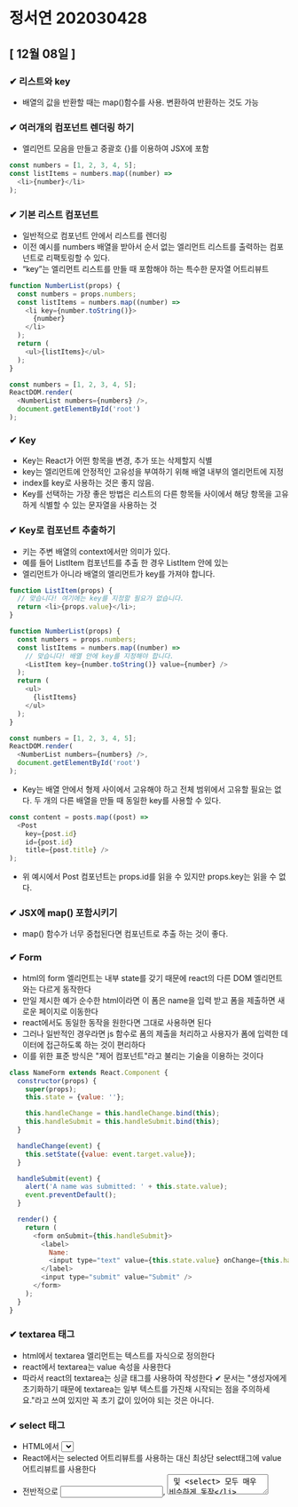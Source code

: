 # 정서연 202030428
## [ 12월 08일 ]
### ✔ 리스트와 key
- 배열의 값을 반환할 때는 map()함수를 사용. 변환하여 반환하는 것도 가능
### ✔ 여러개의 컴포넌트 렌더링 하기
- 엘리먼트 모음을 만들고 중괄호 {}를 이용하여 JSX에 포함 
```javascript
const numbers = [1, 2, 3, 4, 5];
const listItems = numbers.map((number) =>
  <li>{number}</li>
);
```
### ✔ 기본 리스트 컴포넌트
- 일반적으로 컴포넌트 안에서 리스트를 렌더링
- 이전 예시를 numbers 배열을 받아서 순서 없는 엘리먼트 리스트를 출력하는 컴포넌트로 리팩토링할 수 있다.
-  “key”는 엘리먼트 리스트를 만들 때 포함해야 하는 특수한 문자열 어트리뷰트
```javascript
function NumberList(props) {
  const numbers = props.numbers;
  const listItems = numbers.map((number) =>
    <li key={number.toString()}>
      {number}
    </li>
  );
  return (
    <ul>{listItems}</ul>
  );
}

const numbers = [1, 2, 3, 4, 5];
ReactDOM.render(
  <NumberList numbers={numbers} />,
  document.getElementById('root')
);
```
### ✔ Key
- Key는 React가 어떤 항목을 변경, 추가 또는 삭제할지 식별
- key는 엘리먼트에 안정적인 고유성을 부여하기 위해 배열 내부의 엘리먼트에 지정
- index를 key로 사용하는 것은 좋지 않음.
- Key를 선택하는 가장 좋은 방법은 리스트의 다른 항목들 사이에서 해당 항목을 고유하게 식별할 수 있는 문자열을 사용하는 것

### ✔ Key로 컴포넌트 추출하기
- 키는 주변 배열의 context에서만 의미가 있다.
- 예를 들어 ListItem 컴포넌트를 추출 한 경우 ListItem 안에 있는 <li> 엘리먼트가 아니라 배열의 <ListItem /> 엘리먼트가 key를 가져야 합니다.
```javascript
function ListItem(props) {
  // 맞습니다! 여기에는 key를 지정할 필요가 없습니다.
  return <li>{props.value}</li>;
}

function NumberList(props) {
  const numbers = props.numbers;
  const listItems = numbers.map((number) =>
    // 맞습니다! 배열 안에 key를 지정해야 합니다.
    <ListItem key={number.toString()} value={number} />
  );
  return (
    <ul>
      {listItems}
    </ul>
  );
}

const numbers = [1, 2, 3, 4, 5];
ReactDOM.render(
  <NumberList numbers={numbers} />,
  document.getElementById('root')
);
```
- Key는 배열 안에서 형제 사이에서 고유해야 하고 전체 범위에서 고유할 필요는 없다. 두 개의 다른 배열을 만들 때 동일한 key를 사용할 수 있다.
```javascript
const content = posts.map((post) =>
  <Post
    key={post.id}
    id={post.id}
    title={post.title} />
);
```
- 위 예시에서 Post 컴포넌트는 props.id를 읽을 수 있지만 props.key는 읽을 수 없다.
### ✔ JSX에 map() 포함시키기
- map() 함수가 너무 중첩된다면 컴포넌트로 추출 하는 것이 좋다.

### ✔ Form
- html의 form 엘리먼트는 내부 state를 갖기 때문에 react의 다른 DOM 엘리먼트와는 다르게 동작한다
- 만일 제시한 예가 순수한 html이라면 이 폼은 name을 입력 받고 폼을 제출하면 새로운 페이지로 이동한다
- react에서도 동일한 동작을 원한다면 그대로 사용하면 된다
- 그러나 일반적인 경우라면 js 함수로 폼의 제출을 처리하고 사용자가 폼에 입력한 데이터에 접근하도록 하는 것이 편리하다
- 이를 위한 표준 방식은 "제어 컴포넌트"라고 불리는 기술을 이용하는 것이다
```javascript
class NameForm extends React.Component {
  constructor(props) {
    super(props);
    this.state = {value: ''};

    this.handleChange = this.handleChange.bind(this);
    this.handleSubmit = this.handleSubmit.bind(this);
  }

  handleChange(event) {
    this.setState({value: event.target.value});
  }

  handleSubmit(event) {
    alert('A name was submitted: ' + this.state.value);
    event.preventDefault();
  }

  render() {
    return (
      <form onSubmit={this.handleSubmit}>
        <label>
          Name:
          <input type="text" value={this.state.value} onChange={this.handleChange} />
        </label>
        <input type="submit" value="Submit" />
      </form>
    );
  }
}
```
### ✔ textarea 태그
- html에서 textarea 엘리먼트는 텍스트를 자식으로 정의한다
- react에서 textarea는 value 속성을 사용한다
- 따라서 react의 textarea는 싱글 태그를 사용하여 작성한다
✔ 문서는 "생성자에게 초기화하기 때문에 textarea는 일부 텍스트를 가진채 시작되는 점을 주의하세요."라고 쓰여 있지만 꼭 초기 값이 있어야 되는 것은 아니다.
### ✔ select 태그
- HTML에서 <select>는 드롭 다운 목록을 만든다
- React에서는 selected 어트리뷰트를 사용하는 대신 최상단 select태그에 value 어트리뷰트를 사용한다
- 전반적으로 <input type="text">, <textarea> 및 <select> 모두 매우 비슷하게 동작
> select 태그에 multiple 옵션을 허용한다면 value 어트리뷰트에 배열을 전달할 수 있다.
```javascript
<select multiple={true} value={['B', 'C']}>
```
### ✔ file input 태그
- HTML에서 <input type="file">는 사용자가 하나 이상의 파일을 자신의 장치 저장소에서 서버로 업로드하거나 File API를 통해 JavaScript로 조작할 수 있다
### ✔ 다중 입력 제어하기
- 여러 input 엘리먼트를 제어해야할 때, 각 엘리먼트에 name 어트리뷰트를 추가하고 event.target.name 값을 통해 핸들러가 어떤 작업을 할 지 선택할 수 있게 해준다
- setState()는 자동적으로 현재 state에 일부 state를 병합하기 때문에 바뀐 부분에 대해서만 호출하면 된다.
### ✔ 제어되는 Input Null 값
- 제어 컴포넌트에 value prop을 지정하면 의도하지 않는 한 사용자가 변경할 수 없다 
- value를 설정했는데 여전히 수정할 수 있다면 실수로 value를 undefined나 null로 설정했을 수 있다

### ✔ State를 parents component로 올리기
- 종종 동일한 데이터에 대한 변경사항을 여러 컴포넌트에 반영해야 할 필요가 있다. 이럴 때는 가장 가까운 공통 조상으로 state를 끌어올리는 것이 좋다.
- 주어진 온도에서 물이 끓는지 여부를 추정하는 온도 계산기
```javascript
function BoilingVerdict(props) {
  if (props.celsius >= 100) {
    return <p>The water would boil.</p>;
  }
  return <p>The water would not boil.</p>;
}
```
```javascript
class Calculator extends React.Component {
  constructor(props) {
    super(props);
    this.handleChange = this.handleChange.bind(this);
    this.state = {temperature: ''};
  }

  handleChange(e) {
    this.setState({temperature: e.target.value});
  }

  render() {
    const temperature = this.state.temperature;
    return (
      <fieldset>
        <legend>Enter temperature in Celsius:</legend>
        <input
          value={temperature}
          onChange={this.handleChange} />
        <BoilingVerdict
          celsius={parseFloat(temperature)} />
      </fieldset>
    );
  }
}
```

### ✔ 합성 (Composition) vs 상속 (Inheritance)
- React는 강력한 합성 모델을 가지고 있으며, 상속 대신 합성을 사용하여 컴포넌트 간에 코드를 재사용하는 것이 좋다
### ✔ 컴포넌트에서 다른 컴포넌트를 담기
- 어떤 컴포넌트들은 어떤 자식 엘리먼트가 들어올 지 미리 예상할 수 없는 경우가 있다. 
- 범용적인 ‘박스’ 역할을 하는 Sidebar 혹은 Dialog와 같은 컴포넌트에서 특히 자주 볼 수 있다.
- 이러한 컴포넌트에서는 특수한 children prop을 사용하여 자식 엘리먼트를 출력에 그대로 전달하는 것이 좋다.
```javascript
function FancyBorder(props) {
  return (
    <div className={'FancyBorder FancyBorder-' + props.color}>
      {props.children}
    </div>
  );
}
```
- 이러한 방식으로 다른 컴포넌트에서 JSX를 중첩하여 임의의 자식을 전달할 수 있다
```javascript
function WelcomeDialog() {
  return (
    <FancyBorder color="blue">
      <h1 className="Dialog-title">
        Welcome
      </h1>
      <p className="Dialog-message">
        Thank you for visiting our spacecraft!
      </p>
    </FancyBorder>
  );
}
```

### ✔ React로 사고하기
- 1단계: UI를 컴포넌트 계층 구조로 나누기
- 2단계: React로 정적인 버전 만들기
- 3단계: UI state에 대한 최소한의 (하지만 완전한) 표현 찾아내기
- 4단계: State가 어디에 있어야 할 지 찾기
- 5단계: 역방향 데이터 흐름 추가하기

### ✔ Hook의 개요
- Hook은 React 버전 16.8부터 React 요소로 새로 추가되었다. Hook을 이용하여 기존 Class 바탕의 코드를 작성할 필요 없이 상태 값과 여러 React의 기능을 사용할 수 있다.
```javascript
import React, { useState } from 'react';

function Example() {
  // "count"라는 새로운 상태 값을 정의합니다.
  const [count, setCount] = useState(0);

  return (
    <div>
      <p>You clicked {count} times</p>
      <button onClick={() => setCount(count + 1)}>
        Click me
      </button>
    </div>
  );
}
```
- useState는 우리가 “Hook”에서 처음 배우게 될 함수
### ✔ 점진적 적용 전략
> 요약: React로부터 Class를 제거할 계획은 없다.
- 결정적으로, Hook은 존재하는 코드와 함께 나란히 작동함으로써 점진적으로 적용할 수 있다.


## [ 12월 01일 ]
### ✔ 함수에서 클래스로 변환하기
1. React.Component를 확장하는 동일한 이름의 ES6 class를 생성
2. render()라고 불리는 빈 메서드를 추가
3. 함수의 내용을 render() 메서드 안으로 이동
4. render() 내용 안에 있는 props를 this.props로 변경
5. 남아있는 빈 함수 선언을 삭제
- 함수
```javascript
function Clock(props) {
  return (
    <div>
      <h1>Hello, world!</h1>
      <h2>It is {props.date.toLocaleTimeString()}.</h2>
    </div>
  );
}
function tick() {
  ReactDOM.render(
    <Clock date={new Date()} />,
    document.getElementById('root')
  );
}

setInterval(tick, 1000);
```
- 클래스
```javascript
class Clock extends React.Component {
  constructor(props) {
    super(props);
    this.state = {date: new Date()};  // 보여지는 부분
  }

  componentDidMount() {
    this.timerID = setInterval(
      () => this.tick(),
      1000
    );
  }

  componentWillUnmount() {
    clearInterval(this.timerID);
  }

  tick() {
    this.setState({
      date: new Date()
    });
  }

  render() {
    return (
      <div>
        <h1>Hello, world!</h1>
        <h2>It is {this.state.date.toLocaleTimeString()}.</h2>
      </div>
    );
  }
}

ReactDOM.render(
  <Clock />,
  document.getElementById('root')
);
```
### ✔ State를 올바르게 사용하기
- this.state를 지정할 수 있는 유일한 공간은 바로 constructor
- this.props와 this.state가 비동기적으로 업데이트될 수 있기 때문에 다음 state를 계산할 때 해당 값에 의존해서는 안 됨!!
```javascript
this.setState({
  counter: this.state.counter + this.props.increment,
});
```
```javascript
this.setState(function(state, props) {
  return {
    counter: state.counter + props.increment
  };
});
```
- State 업데이트는 병합이 된다
- setState()를 호출할 때 React는 제공한 객체를 현재 state로 병합
- 별도의 setState() 호출로 이러한 변수를 독립적으로 업데이트 가능
- state는 종종 로컬 또는 캡슐화
- state가 소유하고 설정한 컴포넌트 이외에는 어떠한 컴포넌트에도 접근할 수 없다
- 컴포넌트는 자신의 state를 자식 컴포넌트에 props로 전달

### ✔ 이벤트 처리하기
- React 엘리먼트에서 이벤트를 처리하는 방식은 DOM 엘리먼트에서 이벤트를 처리하는 방식과 매우 유사
- React의 이벤트는 소문자 대신 캐멀 케이스(camelCase)를 사용
- JSX를 사용하여 문자열이 아닌 함수로 이벤트 핸들러를 전달
- React에서는 false를 반환해도 기본 동작을 방지할 수 없다. 반드시 preventDefault를 명시적으로 호출해야 한다. 
### ✔ 조건부 렌더링
- React에서 조건부 렌더링은 JavaScript에서의 조건 처리와 같이 동작
-  if 나 조건부 연산자 와 같은 JavaScript 연산자를 현재 상태를 나타내는 엘리먼트를 만드는 데에 사용
### ✔ 엘리먼트 변수
- 엘리먼트를 저장하기 위해 변수를 사용 가능
- 출력의 다른 부분은 변하지 않은 채로 컴포넌트의 일부를 조건부로 렌더링
- 아래의 예시에서는 LoginControl이라는 유상태 컴포넌트 를 만들 것
- 이 컴포넌트는 현재 상태에 맞게 <LoginButton />이나 <LogoutButton />을 렌더링 또한 이전 예시에서의 <Greeting />도 함께 렌더링
```javascript
class LoginControl extends React.Component {
  constructor(props) {
    super(props);
    this.handleLoginClick = this.handleLoginClick.bind(this);
    this.handleLogoutClick = this.handleLogoutClick.bind(this);
    this.state = {isLoggedIn: false};
  }

  handleLoginClick() {
    this.setState({isLoggedIn: true});
  }

  handleLogoutClick() {
    this.setState({isLoggedIn: false});
  }

  render() {
    const isLoggedIn = this.state.isLoggedIn;
    let button;
    if (isLoggedIn) {
      button = <LogoutButton onClick={this.handleLogoutClick} />; // 엘리먼트 변수
    } else {
      button = <LoginButton onClick={this.handleLoginClick} />;
    }

    return (
      <div>
        <Greeting isLoggedIn={isLoggedIn} />
        {button}
      </div>
    );
  }
}

ReactDOM.render(
  <LoginControl />,
  document.getElementById('root')
);
```
### ✔ 논리 && 연산자로 If를 인라인으로 표현하기
- JSX 안에는 중괄호를 이용해서 표현식을 포함 할 수 있다
- 그 안에 JavaScript의 논리 연산자 &&를 사용하면 쉽게 엘리먼트를 조건부로 넣을 수 있다
### ✔ 조건부 연산자로 If-Else구문 인라인으로 표현하기
- 엘리먼트를 조건부로 렌더링하는 다른 방법은 조건부 연산자인 condition ? true: false를 사용하는 것
- 조건이 너무 복잡하다면 컴포넌트를 분리하기 좋을 때 일 수도 있다는 것을 기억
### ✔ 컴포넌트가 렌더링하는 것을 막기
- 가끔 다른 컴포넌트에 의해 렌더링될 때 컴포넌트 자체를 숨기고 싶을 때 렌더링 결과를 출력하는 대신 null을 봔환하면 해결 가능

## [ 11월 24일 ]
## 설치
### ✔ 시작하기
- 온라인 코드 편집기: CodePen, CodeSandbox, Stackblitz
- CodeSandbox는 create-react-app으로 생성된 프로젝트와 동일한 환경에서 테스트 가능
- CDN방식으로 간편하게 테스트 가능하도록 HTML코드 제공
- Tania Rascia가 쓴 React 개요
> JavaScript 내용이 혼동될 때마다, MDN과 javascript.info는 참고하기 좋은 웹사이트입니다. 
## 주요개념
### ✔ JSX 소개
- 변수를 JSX에 표현식 포함하기
- 함수의 호출 결과를 JSX에 표현식 포함하기
- if, for문 등과 함께 사용, 변수에 할당, 인자로 받고 함수로부터 반환
- 어트리뷰트에 따옴표를 이용해 문자열 리터럴 정의
- 중괄호를 사용하여 어트리뷰트에 JavaScript 표현식 삽입 가능
- 태그가 비어있다면 XML처럼 /> 를 이용해 바로 닫아주기
- Babel은 JSX를 React.createElement() 호출로 컴파일
### 매개변수(parameter) vs 인자(argument)
> 매개변수는 함수나 클래스를 선언할 때 function 괄호 안에 들어가고 인자는 호출할 때 씀
### ✔ 엘리먼트 렌더링
- 엘리먼트는 React 앱의 가장 작은 단위
- React 엘리먼트를 루트 DOM 노드에 렌더링하려면 둘 다 ReactDOM.render()로 전달
- UI를 업데이트하는 유일한 방법은 새로운 엘리먼트를 생성하고 이를 ReactDOM.render()로 전달하는 것
- React DOM은 해당 엘리먼트와 그 자식 엘리먼트를 이전의 엘리먼트와 비교하고 DOM을 원하는 상태로 만드는데 필요한 경우에만 DOM을 업데이트
### 똑딱거리는 시계
```javascript
function tick() {
  const element = (
    <div>
      <h1>Hello, world!</h1>
      <h2>It is {new Date().toLocaleTimeString()}.</h2>
    </div>
  );
  ReactDOM.render(element, document.getElementById('root'));
}

setInterval(tick, 1000);
```
### ✔ Component와 Props
- React에는 함수 컴포넌트와 클래스 컴포넌트가 있다
- 컴포넌트의 이름은 항상 대문자로 시작
- 문서 '컴포넌트 렌더링' 예제의 실행 과정은 다음과 같다
1. <Welcome name="Sera" /> 엘리먼트로 ReactDOM.render()를 호출
2. React는 {name: 'Sara'}를 props로 하여 Welcome 컴포넌트를 호출
3. Welcome 컴포넌트는 결과적으로 <h1>Hello, Sara</h1> 엘리먼트를 반환
4. React DOM은 <h1>Hello, Sara</h1> 엘리먼트와 일치하도록 DOM을 효율적으로 업데이트
- 컴포넌트는 자신의 출력에 다른 컴포넌트를 참조할 수 있다
- 모든 React 컴포넌트는 자신의 props를 다룰 때 반드시 순수 함수처럼 동작해야 한다
### ✔ State and Lifecycle
- 다섯 단계로 Clock과 같은 함수 컴포넌트를 클래스로 변환
1. React.Component를 확장하는 동일한 이름의 ES6 class를 생성합니다.
2. render()라고 불리는 빈 메서드를 추가합니다.
3. 함수의 내용을 render() 메서드 안으로 옮깁니다.
4. render() 내용 안에 있는 props를 this.props로 변경합니다.
5. 남아있는 빈 함수 선언을 삭제합니다.

## [ 11월 17일 ]
### ✔ 애플리케이션
- props와 state를 사용해서 간단한 Todo 애플리케이션을 만들 수 있다.
- 이 예제에서는 state를 사용해 사용자가 입력한 텍스트와 할 일 목록을 관리
- 이벤트 핸들러들이 인라인으로 각각 존재하는 것처럼 보이지만, 실제로는 이벤트 위임을 통해 하나로 구현
> 유저입력 - handleChange - React의 state갱신 - form element가 React state를 참조
- 유저 입력을 강제로 대문자로 변경할 경우에도 사용한다.

### ✔ key props의 역할??
- key는 props의 안정적으로 사용할 수 있도록 고유성을 부여하기 위해 필요하다
- React가 어떤 props를 변경, 추가 또는 삭제할지 식별하는 것을 도와준다
- 반드시 date를 사용하지 않아도 된다. 배열의 index삾을 사용해도 된다.
- 유일한 값이라면 그 값이 무엇이든 상관없다.

```javascript
class TodoApp extends React.Component {
  constructor(props) {
    super(props)
    this.state = { items: [], text: '' } // text에 임시로 저장된다.
    this.handleChange = this.handleChange.bind(this)
    this.handleSubmit = this.handleSubmit.bind(this)
  }

  render() {
    return (
      <div>
        <h3>TODO</h3>
        <TodoList items={this.state.items} />
        <form onSubmit={this.handleSubmit}>
          <label htmlFor="new-todo">  // JSX
            What needs to be done?
          </label>
          <input
            id="new-todo"
            onChange={this.handleChange}
            value={this.state.text}   // 값을 넣을 때마다 value에 바로바로 나타나짐
          />
          <button>
            Add #{this.state.items.length + 1}
          </button>
        </form>
      </div>
    )
  }

  handleChange(e) {
    this.setState({ text: e.target.value })   // State의 text값 변경
  }

  handleSubmit(e) {
    e.preventDefault()
    if (this.state.text.length === 0) {
      return
    }
    const newItem = {
      text: this.state.text,
      id: Date.now()
    }
    this.setState(state => ({
      items: state.items.concat(newItem),  // 배열 안에 넣어주기
      text: ''  // text 초기화 -> value도 초기화
    }))
  }
}

class TodoList extends React.Component {
  render() {
    return (
      <ul>
        {this.props.items.map(item => (
          <li key={item.id}>{item.text}</li>
        ))}
      </ul>
    )
  }
}

ReactDOM.render(
  <TodoApp />,
  document.getElementById('todos-example')
)
```
### ✔ 외부 플러그인을 사용하는 컴포넌트
- React는 유연하며 다른 라이브러리나 프레임워크를 함께 활용할 수 있다.
- 이 예제에서는 외부 마크다운 라이브러리인 remarkable을 사용해 <textarea>의 값을 실시간으로 변환
```javascript
class MarkdownEditor extends React.Component {
  constructor(props) {
    super(props)
    this.md = new Remarkable();   // import나 CDN 방식으로 가져오면 쓸 수 있다.(하지만 실행 동작 안 됨ㅋ)
    this.handleChange = this.handleChange.bind(this)
    this.state = { value: 'Hello, **world**!' }
  }

  handleChange(e) {
    this.setState({ value: e.target.value })
  }

  getRawMarkup() {
    return { __html: this.md.render(this.state.value) }
  }

  render() {
    return (
      <div className="MarkdownEditor">
        <h3>Input</h3>
        <label htmlFor="markdown-content">
          Enter some markdown
        </label>
        <textarea
          id="markdown-content"
          onChange={this.handleChange}
          defaultValue={this.state.value}
        />
        <h3>Output</h3>
        <div
          className="content"
          dangerouslySetInnerHTML={this.getRawMarkup()}
        />
      </div>
    )
  }
}

ReactDOM.render(
  <MarkdownEditor />,
  document.getElementById('markdown-example')
)
```
### ✔ create-react-app으로 Remarkable 사용하기
- npm install remarkable 후 app.js 수정
```javascript
import React from 'react'
import { Remarkable } from 'remarkable'

class App extends React.Component {
  constructor(props) {
    super(props)
    this.md = new Remarkable();
    this.handleChange = this.handleChange.bind(this)
    this.state = { value: 'Hello, **world**!' }
  }

  handleChange(e) {
    this.setState({ value: e.target.value })
  }

  getRawMarkup() {    // 마크업을 받아서 html로 바로 뿌려줌
    return { __html: this.md.render(this.state.value) }
  }

  render() {
    return (
      <div className="MarkdownEditor">
        <h3>Input</h3>
        <label htmlFor="markdown-content">
          Enter some markdown
        </label>
        <textarea
          id="markdown-content"
          onChange={this.handleChange}
          defaultValue={this.state.value}
        />
        <h3>Output</h3>
        <div
          className="content"
          dangerouslySetInnerHTML={this.getRawMarkup()}
        />
      </div>
    )
  }
}
// index.js에 id="root"있기 때문에 ReactDOM 필요 없음

export default App;
```

## [ 11월 10일 ]
### ✔ 배포하기
> ,
  "homepage": "https://jsy0601.github.io/movie_app_2021-5"
>"scripts": {
    "start": "react-scripts start",
    "build": "react-scripts build",
    "predeploy": "npm run build",
    "deploy": "gh-pages -d build"
  },
> npm install gh-pages
> npm run deploy

### 이 책을 통해 만든 영화 앱: https://jsy0601.github.io/movie_app_2021-5

### ✔ React의 특징
- 상호작용이 많은 UI개발에 적합
- 컴포넌트 로직은 JavaScript로 작성
- 캡슐화된 컴포넌트로 개발되어 재사용이 용이
- DOM과는 별개로 상태를 관리할 수 있음
- 기술 스택의 나머지 부분에는 관여하지 않음
- 기존 코드와 별개로 사용 가능 
- React Native 이용 시 모바일 앱 가능

- CDN: Content Delivery Network 또는 Content Distribution Network
- CORS: 특정 헤더를 통해서 브라우저에게 원 출처에서 실행되고 있는 웹 애플리케이션이 다른 출처에 원하는 리소스에 접근할 수 있는 권한이 있는지 없는지를 알려주는 메커니즘이다.
- Babel: ECMAScript 2015 + 코드를 이전 JavaScript 엔진에서 실행할 수 있는 이전 버전과 호환되는 JavaScript 버전으로 변환하는 데 주로 사용되는 무료 오픈 소스 JavaScript 트랜스 컴파일러이다.

### ✔ CDN 링크
> <script crossorigin src="https://unpkg.com/react@17/umd/react.production.min.js"></script>
> <script crossorigin src="https://unpkg.com/react-dom@17/umd/react-dom.production.min.js"></script>

### ✔ crossorigin 속성이 필요한 이유
- CDN을 통해 React를 사용한다면, crossorigin 어트리뷰트(attribute)와 함께 사용하는 것을 권장
> <script crossorigin src="..."></script>

### ✔ JSX 빠르게 시도해보기
- 기존 프로젝트에서 JSX 태그를 써보는 제일 빠른 방법은 이 <script> 태그를 집어넣는 것
> <script src="https://unpkg.com/babel-standalone@6/babel.min.js"></script>

### ✔ 간단한 컴포넌트
- React 컴포넌트는 render()라는 메서드를 구현하는데, 이것은 데이터를 입력받아 화면에 표시할 내용을 반환하는 역할. 
- 이 예제에서는 XML과 유사한 문법인 JSX를 사용. 
- 컴포넌트로 전달된 데이터는 render() 안에서 this.props를 통해 접근 가능.
- React를 사용하기 위해서 JSX가 꼭 필요한 것은 아니다. JSX를 컴파일한 JavaScript 코드를 확인하려면 Babel REPL을 이용

```javascript
<script type="text/babel">
  class HelloMessage extends React.Component {
    render() {
      return (
        <div>
          Hello {this.props.name}
        </div>
      );
    }
  }

  ReactDOM.render(
    <HelloMessage name="Taylor" />,
    document.getElementById('hello-example')
  );
</script>
```
### ✔ 상태를 가지는 컴포넌트
- 컴포넌트는 this.props를 이용해 입력 데이터를 다루는 것 외에도 내부적인 상태 데이터를 가질 수 있습니다. 
- 이는 this.state로 접근할 수 있습니다. 
- 컴포넌트의 상태 데이터가 바뀌면 render()가 다시 호출되어 마크업이 갱신됩니다.

```javascript
<script type="text/babel">
        class Timer extends React.Component {
        constructor(props) {
            super(props)
            this.state = { seconds: 0 }
        }

        tick() {
            this.setState(state => ({
            seconds: state.seconds + 1
            }))
        }

        componentDidMount() {
            this.interval = setInterval(() => this.tick(), 1000)
        }

        componentWillUnmount() {
            clearInterval(this.interval)
        }

        render() {
            return (
            <div>
                Seconds: {this.state.seconds}
            </div>
            )
        }
        }

        ReactDOM.render(
        <Timer />,
        document.getElementById('timer-example')
        )
    </script>
```

## [ 11월 3일 ]
### ✔ 내비게이션 만들어보기
- components 폴더에 Navigation.js 파일 만들기

### ✔ Navigation 컴포넌트 App 컴포넌트에 포함시키기
- 링크를 누를 때마다 리액트가 죽고, 새 페이지가 열리는 문제(a 엘리먼트 특징 때문) -> react-router-dom의 Link 컴포넌트 사용

### ✔ a 엘리먼트 Link 컴포넌트로 바꾸기
```javascript
import { Link } from 'react-router-dom'

function Navigation() {
    return(
        <div>
            <Link to="/">Home</Link>
            <Link to="/about">About</Link>
        </div>
    )
}

export default Navigation
``` 
- 페이지 전체가 다시 새로 고침되지 않음 -> 내비게이션이 제대로 만들어진 것
> Link, Router 컴포넌트는 반드시 HashRouter 안에 포함되어야 한다!

### ✔ Navigation 컴포넌트 스타일링하기
![image](https://user-images.githubusercontent.com/70794506/140017239-162b08f3-9a43-430b-a8de-ee386bd0c18b.png)

### ✔ 영화 상세 정보 기능 만들어 보기
- 영화 카드를 누르면 상세 정보를 보여주는 기능 만들기
> route props? 라우팅 대상이 되는 컴포넌트에 넘겨주는 기본 props

### ✔ route props에 데이터 담아 보내기
```javascript
<Link to={{ pathname: '/about', state: { fromNavigation: true }}}>About</Link>
```
- pathname: URL 의미, state: route props에 보내줄 데이터 의미
- /about으로 이동한 다음 [console] 탭에서 [location]을 펼쳐 보면 state 키에 보내준 데이터 확인

### ✔ Movie 컴포넌트에 Link 컴포넌트 추가하기
> import { Link } from 'react-router-dom'
```javascript
<Link
                to={{
                    pathname: '/movie-detail',
                    state: { year, title, summary, poster, genres },
                }}
            >
            ...(생략)
</Link>
```

### ✔ Detail 컴포넌트 만들기
- Detail.js routes 폴더에 추가
> push, go, goBack, goForward 키 -> URL을 변경해 주는 함수

### ✔ Detail 컴포넌트를 클래스형 컴포넌트로 변경하기

- URL을 직접 입력해서 /movie-detail로 이동하면 location 키의 state 키가 비어 있다. 그런 경우에만 history 키의 push 함수 사용

### ✔ push() 함수 사용
```javascript
import React from "react"

class Detail extends React.Component {
    componentDidMount() {  // Detail 컴포넌트가 마운트되면
        const { location, history } = this.props  // 구조 분해 할당으로 location, history를 얻음
        if(location.state === undefined) {  // location.state가 없는 경우
            history.push('/')  // Home으로 이동시킴
        }
    }
    
    render() {
        return <span>Hello</span>
    }
}

export default Detail
```
### ✔ 영화 제목 출력하기
- componentDidMount()에 작성한 리다이렉트 기능이 동작하지 않는다
> 이유는 Detail 컴포넌트는 render()->compontDidMount()의 순서로 실행
> 그래서 render()에도 compontDidMount()에 작성한 리다이렉트 코드 추가해야 함
```javascript
    render() {
            const { location } = this.props
            if (location.state){
                return (
                    <span>{location.state.title}</span>
                )
            } else {
                return null
            } 
        }
```
# 완성!
![image](https://user-images.githubusercontent.com/70794506/140020861-ea6859de-ad3b-4e6d-853b-886bfe936b2e.png)

## [ 10월 27일 ]
### ✔ 영화 장르 출력하기
- genres props가 배열이므로 map()함수 사용
- genres props를 ul, li 태그로 감싸서 출력
- key props 추가
```javascript
<ul className="movie-genres">
  {genres.map((genre, index) => {
    return <li key={index} className="movie-genre">{genre}</li>
  })}
</ul>
```
![image](https://user-images.githubusercontent.com/70794506/139005634-8baf4e6d-fd80-4730-b399-3fcd1d78eb38.png)
### ✔ 영화 앱 멋지게 스타일링하기
- summary props에 있는 문자열을 180자로 제한
> slice() 함수
> "hereisstring".slice(0,10) // "hereisstri"
### ✔ react-router-dom 설치
> npm install react-router-dom
### ✔ components 폴더에 Movie 컴포넌트 옮기기
### ✔ routes 폴더에 라우터가 보여줄 화면 만들기
- src/routes 폴더 만들고 Home.js와 About.js 파일 생성
### ✔ Home.js 수정하기
- App.js 내용을 Home.js로 복사하고 컴포넌트 이름을 Home으로 수정
### ✔ Home.css 만들기
![image](https://user-images.githubusercontent.com/70794506/139010843-9e216f10-00e8-4436-9c4e-533f05cf1e56.png)
### ✔ 라우터 만들어 보기
- 라우터는 사용자가 입력한 URL을 통해 특정 컴포넌트를 불러준다.
예) localhost:3000/about
- HashRouter와 Route 컴포넌트 사용 (App.js에 import)

### ✔ Route 컴포넌트에 path, component props 추가하기

### ✔ Home 컴포넌트를 위한 Route 컴포넌트 추가하기
- App.js
```javascript
import './App.css'
import { HapshRouter, HashRouter, Route } from 'react-router-dom'
import About from './routes/About'
import Home from './routes/Home'

function App() {
    return (
        <HashRouter>
            <Route path="/" exact={true} component={Home} />
            <Route path="/about" component={About} />
        </HashRouter>
    )
}

export default App;
```
- About.js
```javascript
import './About.css'

function About() {
    return (
        <div className="about-container">
            <span>
                “Freedom is the freedom to say that two plus two make four. If that is granted, all else
                follows.”
            </span>
            <span>- George Orwell, 1984</span>
        </div>
    )
}

export default About
```
![image](https://user-images.githubusercontent.com/70794506/139015511-4402e494-9f62-450c-b365-032df01e0f94.png)

## [ 10월 13일 ]
> this.setState({movies: movies})로 movies state에 영화 데이터 저장. 하지만 객체의 키와 대입할 변수의 이름이 같다면 this.setState({movies}로 )코드 축약 가능
### ✔ isLoading state true에서 false로 업데이트하기

### ✔ Movie 컴포넌트 만들기

### ✔ Movie.propTypes 작성하기
- id, year, title, summary poster
```javascript
import PropTypes from 'prop-types'

function Movie({id,title,year,summary,poster}) {
    return (
        <h4>{title}</h4>
    ) 
}

Movie.propTypes = {
    id: PropTypes.number.isRequired,
    year: PropTypes.number.isRequired,
    title: PropTypes.string.isRequired,
    summary: PropTypes.string.isRequired,
    poster: PropTypes.string.isRequired
}

export default Movie;
```
### ✔ 노마드 코더 영화 API 정렬 기능 사용
- sort_by
```javascript
await axios.get('https://yts-proxy.now.sh/list_movies.json?sort_by=rating')
```
### ✔ App 컴포넌트에서 Movie 컴포넌트 그리기
- map()함수 사용: 첫번째 인자로 컴포넌트를 반환하는 함수를 전달

### ✔ Movie 컴포넌트에 props 전달하기
```javascript
  { isLoading ? 'Loading...' : movies.map((movie) => {              
   return (
    <Movie 
      key={movie.id} // key props 추가
      id={movie.id}
      year={movie.year}
      title={movie.title}
      summary={movie.summary}
      poster={movie.medium_cover_image}
      />
    )
 }) }
```
### ✔ 영화 앱 스타일링하기

### ✔ App 컴포넌트에 HTML 추가하기
```javascript
<section class="container">
                { isLoading ? (
                    <div class="loader">
                        <span class="loader__text">Loading...</span>
                    </div>
                    ) : (
                        <div class="movies">
                        {movies.map((movie) => (
                    <Movie 
                        key={movie.id}
                        id={movie.id}
                        year={movie.year}
                        title={movie.title}
                        summary={movie.summary}
                        poster={movie.medium_cover_image}
                    />
                ))}
                </div>
                )}
            </section>
```
### ✔ Movie 컴포넌트에 HTML 추가하고 영화 포스터 이미지 추가하기
```javascript
function Movie({title,year,summary,poster}) {
    return (
        <div class="movie">
            <img src={poster} alt={title} title={title} />
            <div class="movie-data">
                <h3 class="movie-title">{title}</h3>
                <h5 class="movie-year">{year}</h5>
                <p class="movie-summary">{summary}</p>
            </div>  
        </div>
    ) 
}
```
### ✔ CSS 파일 생성하기

## [ 10월 6일 ]
## 영화 앱 만들기 워밍업
### ✔ 영화 데이터 로딩상태 표시하기
```javascript
import React from "react"

class App extends React.Component {
    state = {
        isLoading: true,
        movies: []
    }
    componentDidMount() {
        setTimeout(() => {
            this.setState({ isLoading: false })
        }, 6000)
    }
    render() {
        const { isLoading } = this.state
        return (
            <div>
                { isLoading ? 'Loading...' : '영화 데이터 출력' } // 삼항연산자
            </div>
        )
    }
}

export default App
```
## 영화 API 사용해 보기
- axios 설치하기
- YTS 영화 데이터 API 살펴보기

### ✔ 노마드 코더 영화 API를 영화 앱에서 호출하기
- axios 임포트
- axios.get() 함수의 인자에 URL 전달하여 API 호출

### ✔ getMovies() 함수 기다린 다음, axios.get() 함수가 반환한 데이터 잡기
- getMovies() 함수 안에서 axios.get()이 실행되도록 한다.
- axios.get()의 return값은 movies에 저장
- componentDidMount() 함수가 실행되면 this.getMovie()가 실행된다.
- 이때 자바스크립트에게 getMovies() 함수는 시간이 필요하다는 것을 알려야 하는데 이때 사용되는 것이 async, await이다.

## 영화 데이터 화면에 그리기
### ✔ 영화 데이터 자세히 살펴보기
- [Console]탭 data -> data -> movies 순으로 객체에 접근하면 원하는 데이터 추출

### ✔ 객체에 있는 movies키에 접근하기
```javascript
getMovies = async () => {
        const {
            data: {
                data: {movies},
            },
        } = await axios.get('https://yts-proxy.now.sh/list_movies.json');
        console.log(movies)
    }
```

## [ 09월 29일 ]
### ✔ 음식 앱에 prop-types 도입하기
- props의 값이 컴포넌트에 제대로 전달되지 않으면? props를 검사하는 방법이 필요

### ✔ 음식 데이터에 rating 추가
- 값의 자료형은 number

### ✔ prop-types 설치
> npm install prop-types

### ✔ prop-types 적용하기
- import PropTypes(이름 상관x) from 'prop-types' 추가
- rating props를 Food 컴포넌트에 전달

### ✔ Food.propTypes 작성하기

### ✔ State와 클래스형 컴포넌트
- props는 정적인 데이터만 다룰 수 있다
- state는 동적인 데이터를 다루기 위해 사용된다
- state는 class형 컴포넌트에서 사용된다

### ✔ 클래스형 컴포넌트
> class App extends React.Component {

} 
- React.Component 상속받은 App클래스

### ✔ render() 함수
- 함수형 컴포넌트는 return문이 JSX를 반환
- 클래스형 컴포넌트는 render() 함수가 JSX를 반환
- 직접 실행하지 않아도 실행되는 함수
```javascript
import {Component} from 'react'

class App extends Component {
    render() {
        return (
            <h1>Hello</h1>
        )
    }
}

export default App
```
### ✔ state 정의하기
- class 안에 state = {}
- 객체형태의 데이터
- 반드시 class형 컴포넌트 안에서 소문자를 사용하여 state라고 적는다
- state에 count라는 키 추가, 키값을 0
- render()함수에서 {this.state.count} 출력

### ✔ 버튼 눌러서 count state값 변경

### ✔ add() 함수와 minus() 함수 작성

### ✔ 버튼을 누르면 동작하도록 onClick 속성 추가

### ✔ this.state.count 마음대로 바꿔 보기
- 동작 X
- 리액트는 state를 직접 변경하지 못하게 하기 때문

### ✔ setState() 함수로 count state 변경하기
```javascript
add = () => {
        this.setState({count: 1})
    }

    minus = () => {
        this.setState({count: -1})
    }
```
### ✔ state의 변화에 따라 바뀌는 HTML
- 버튼을 번갈아 누르면 변경된 state의 값을 변경하려고 HTML만 바뀜
- 리액트가 화면 구성이 빠르다(필요한 부분만 바뀌니까)

### ✔ add, minus() 함수 개선하기
```javascript
add = () => {
        this.setState(current => ({
            count: current.count +1
        }))
    }

    minus = () => {
        this.setState(current => ({
            count: current.count -1
        }))
    }
```

### ✔ constructor() 함수
- Component를 생성할 때 state 값을 초기화하거나 메서드를 바인딩할 때 사용한다
- React.Component를 상속해서 만들어진 컴포넌트의 생성자를 구현할 때는 super(props)를 반드시 사용하는 이유는 this.props 사용 시 생성자 내에서 정의되지 않아 버그 발생 가능성이 있기 때문
- 생성자 내에서 외부 API 직접 호출 불가능 필요하면 componentDidMount()를 사용

### ✔ componentDidMount() 함수

> render(), contructor(), componentDidMount()가 리액트에서 마운트로 분류하는 생명주기 함수
![image](https://user-images.githubusercontent.com/70794506/135222872-ced67fee-4ac2-4dac-927b-abe6ea1cffb8.png)

> componentDidUpdate() 함수는 업데이트로 분류한 생명주기 함수
![image](https://user-images.githubusercontent.com/70794506/135223079-53c5973a-6c6b-40ff-a181-2ccb211ea153.png)

## [ 09월 15일 ]
### ✔ Potato 컴포넌트 사용하기
- JSX요소는 반드시 하나의 태그로 감싸야 한다.
```javascript
function Potato(bar) {
    return <h1>I love {bar.foo}</h1>
}

export default Potato
```
```javascript
import Potato from './Potato'

function App() {
  return (
    <div>
      <h1>Hello</h1>
      <Potato foo="you" />
    </div>
  )
}
```
> Hello<br>
> I love you
--- 
### ✔ Props
- 컴포넌트에서 컴포넌트로 전달하는 데이터
- 함수의 매개변수 역할을 하는 것
> props에 있는 데이터는 문자열인 경우를 제외하면 모두 중괄호로 값을 감싸야 한다!

### ✔ Food 컴포넌트에 props 전달하기
```javascript
(생략...)
<Food fav="kimchi" something={true} papapa={['hello', 1, 2, 3, 4, true]} />
(생략...)
```

### ✔ props 사용하기
```javascript
(생략...)
function Food(foo) {
  console.log(foo);
  return <h1>I like potato</h1>
}
(생략...)
```
- console탭에서 확인 가능

### ✔ 화면에 그대로 나타내기
```javascript
function App() {
  return (
    <div>
      <h1>Hello</h1>
      <Food fav="kimchi" />
    </div>
  )
}

function Food(foo) {
  return <h1>I like {foo.fav}</h1>
}
export default App
```

- 객체에 있는 값 사용하려면 점 연산자(.)를 쓴다.

### ✔ 구조 분해 할당으로 props 사용하기
```javascript
(생략...)
function Food(foo) {
  const { fav } = foo
  return <h1>I like {fav}</h1>
}
export default App
```

### ✔ 여러 개의 컴포넌트에 props 사용하기
```javascript
function App() {
  return (
    <div>
      <h1>Hello</h1>
      <Food fav="kimchi" />
      <Food fav="a" />
      <Food fav="b" />
    </div>
  )
}

function Food(foo) {
  const { fav } = foo
  return <h1>I like {fav}</h1>
}
export default App
```
>Hello<br>
>I like kimchi<br>
>I like a<br>
>I like b

- 위의 코드는 효율적인 방법이 아니다.

### ✔ 음식 데이터 만들기
- 서버에서 넘어온 데이터를 저장할 수 있도록 foodLike라는 변수를 만든 후 빈 배열 할당
- foodLike에 name과 image 추가

### ✔ map() 함수로 컴포넌트 많이 만들기
![image](https://user-images.githubusercontent.com/70794506/133377764-fc19c800-327e-4938-a6d9-c20db4bd64ff.png)

```
friends.map(function(foo) {
... return foo + "♥";
... })
[ 'a♥', 'b♥', 'c♥' ]
```

### ✔ map() 함수를 foodLike 배열에 적용하기
```javascript
function App() {
  return (
    <div>
      {
        foodLike.map(dish => (<Food name={dish.name} />))
      }
    </div>
  )
}
```

### ✔ Food 컴포넌트에 음식 이미지 출력하기
```javascript
const foodLike = [(생략...)]
function App() {
  return (
    <div>
      {
        foodLike.map(dish => (<Food name={dish.name} picture={dish.image} />))
      }
    </div>
  )
}

function Food({name, picture}) {
  return (
    <div>
      <h2>I like {name}</h2>
      <img src={picture} />
  </div>
  )
}
export default App
```
![image](https://user-images.githubusercontent.com/70794506/133388243-48154f38-fe6a-49c1-a663-3dce1de599a2.png)
---
### key props 추가
- 리스트의 각 원소는 유일한 key prop을 가져야 한다.

### img 엘리먼트에 alt속성 추가

## [ 09월 08일 ]
학습내용
- 웹펙(Webpack): 자바스크립트 앱을 위한 정적 모듈들을 하나로 묶어주는 번들러
- 바벨(Bavel): 최신 자바스크립트 문법을 사용할 수 있게 해주는 트랜스파일러
- create-react-app: react를 위한 보일러 플레이트, 한 줄을 입력해서 리액트 개발을 바로 시작 할 수 있음
- 보일러 플레이트(Boilerplate): 최소한의 변경으로 여러곳에서 재사용이 가능한 코드

> return 다음에 ()를 반드시 붙인다.
```javascript
function App() {
  return (
    <div>
    Hello React!!!!!!
    </div>
  ); // 세미콜론(;)없어도 됨
}

export default App; // 외부에서 사용 가능
```
- 위의 문구는 아래 문구(index.html)에 들어가게 된 것
- id값이 root인 태그에서 App에서 리턴된 값을 가져와 넣어줘라!
```html
<div id="root"></div>
```
![image](https://user-images.githubusercontent.com/70794506/132465397-7a6b60b8-66fa-47c4-a90c-f66bd3be62a7.png)

### App.js파일로 컴포넌트의 정의 알아보기
- function으로 정의 내린 곳을 컴포넌트라고 한다.
- App()함수가 정의되고 함수는 html문서를 return.

- index.js
```javascript
import ReactDOM from 'react-dom'; // 세미콜론(;) 없어도 됨.
import App from './App'; // index.js와 같은 경로의 App.js

ReactDOM.render(
    <App />, document.getElementById('root'));
```